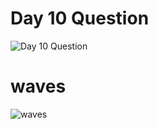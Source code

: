 # Day 10 Question
![Day 10 Question](https://github.com/user-attachments/assets/0ce206c4-2eed-420e-a323-7541790409c1)

# waves
![waves](https://github.com/user-attachments/assets/4c0ac0ee-fb2c-42de-9cc7-9d0e4c73b248)
